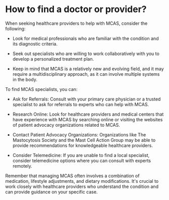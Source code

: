 # How to find a doctor or provider?

When seeking healthcare providers to help with MCAS, consider the following:

* Look for medical professionals who are familiar with the condition and its diagnostic criteria.

* Seek out specialists who are willing to work collaboratively with you to develop a personalized treatment plan.

* Keep in mind that MCAS is a relatively new and evolving field, and it may require a multidisciplinary approach, as it can involve multiple systems in the body.

To find MCAS specialists, you can:

* Ask for Referrals: Consult with your primary care physician or a trusted specialist to ask for referrals to experts who can help with MCAS.

* Research Online: Look for healthcare providers and medical centers that have experience with MCAS by searching online or visiting the websites of patient advocacy organizations related to MCAS.

* Contact Patient Advocacy Organizations: Organizations like The Mastocytosis Society and the Mast Cell Action Group may be able to provide recommendations for knowledgeable healthcare providers.

* Consider Telemedicine: If you are unable to find a local specialist, consider telemedicine options where you can consult with experts remotely.

Remember that managing MCAS often involves a combination of medication, lifestyle adjustments, and dietary modifications. It's crucial to work closely with healthcare providers who understand the condition and can provide guidance on your specific case.
